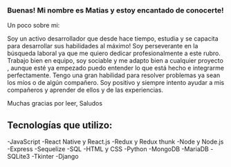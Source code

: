 ### Buenas! Mi nombre es Matias y estoy encantado de conocerte!

Un poco sobre mi:

Soy un activo desarrollador que desde hace tiempo, estudia y se capacita para desarrollar sus habilidades al máximo! Soy perseverante en la búsqueda laboral ya que me quiero dedicar profesionalmente a este rubro. 
Trabajo bien en equipo, soy sociable y me adapto bien a cualquier proyecto , aunque esté ya empezado puedo entender lo que está hecho e integrarme perfectamente. Tengo una gran habilidad para resolver problemas ya sean los míos o de algún compañero.
Soy positivo y siempre intento ayudar a mis compañeros y aprender de ellos y de las experiencias.

Muchas gracias por leer, Saludos

## Tecnologías que utilizo:
-JavaScript
-React Native y React.js
-Redux y Redux thunk
-Node y Node.js
-Express
-Sequelize
-SQL
-HTML y CSS
-Python
-MongoDB
-MariaDB
-SQLite3
-Tkinter
-Django

<!--
**matiascaprini97/matiascaprini97** is a ✨ _special_ ✨ repository because its `README.md` (this file) appears on your GitHub profile.

Here are some ideas to get you started:

- 🔭 I’m currently working on ...
- 🌱 I’m currently learning ...
- 👯 I’m looking to collaborate on ...
- 🤔 I’m looking for help with ...
- 💬 Ask me about ...
- 📫 How to reach me: ...
- 😄 Pronouns: ...
- ⚡ Fun fact: ...
-->
